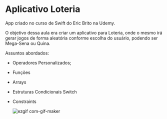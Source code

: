 
<h1>Aplicativo Loteria</h1>
  
App criado no curso de Swift do Eric Brito na Udemy.

O objetivo dessa aula era criar um aplicativo para Loteria, onde o mesmo irá gerar jogos de forma aleatória conforme escolha do usuário, podendo ser Mega-Sena ou Quina.

Assuntos abordados:
* Operadores Personalizados;
* Funções
* Arrays
* Estruturas Condicionais Switch
* Constraints

  ![ezgif com-gif-maker](https://user-images.githubusercontent.com/88335633/131167940-e22a2a17-dd19-448e-bba1-c89c035148c9.gif)

